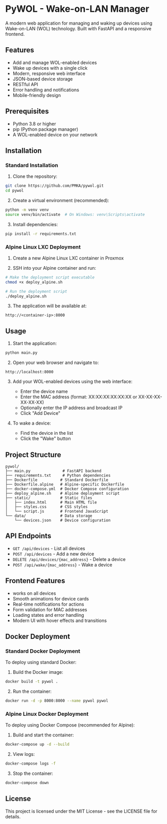 # PyWOL - Wake-on-LAN Manager

A modern web application for managing and waking up devices using Wake-on-LAN (WOL) technology. Built with FastAPI and a responsive frontend.

## Features

- Add and manage WOL-enabled devices
- Wake up devices with a single click
- Modern, responsive web interface
- JSON-based device storage
- RESTful API
- Error handling and notifications
- Mobile-friendly design

## Prerequisites

- Python 3.8 or higher
- pip (Python package manager)
- A WOL-enabled device on your network

## Installation

### Standard Installation

1. Clone the repository:
```bash
git clone https://github.com/PMKA/pywol.git
cd pywol
```

2. Create a virtual environment (recommended):
```bash
python -m venv venv
source venv/bin/activate  # On Windows: venv\Scripts\activate
```

3. Install dependencies:
```bash
pip install -r requirements.txt
```

### Alpine Linux LXC Deployment

1. Create a new Alpine Linux LXC container in Proxmox

2. SSH into your Alpine container and run:
```bash
# Make the deployment script executable
chmod +x deploy_alpine.sh

# Run the deployment script
./deploy_alpine.sh
```

3. The application will be available at:
```
http://<container-ip>:8000
```

## Usage

1. Start the application:
```bash
python main.py
```

2. Open your web browser and navigate to:
```
http://localhost:8000
```

3. Add your WOL-enabled devices using the web interface:
   - Enter the device name
   - Enter the MAC address (format: XX:XX:XX:XX:XX:XX or XX-XX-XX-XX-XX-XX)
   - Optionally enter the IP address and broadcast IP
   - Click "Add Device"

4. To wake a device:
   - Find the device in the list
   - Click the "Wake" button

## Project Structure

```
pywol/
├── main.py              # FastAPI backend
├── requirements.txt     # Python dependencies
├── Dockerfile          # Standard Dockerfile
├── Dockerfile.alpine   # Alpine-specific Dockerfile
├── docker-compose.yml  # Docker Compose configuration
├── deploy_alpine.sh    # Alpine deployment script
├── static/             # Static files
│   ├── index.html      # Main HTML file
│   ├── styles.css      # CSS styles
│   └── script.js       # Frontend JavaScript
└── data/               # Data storage
    └── devices.json    # Device configuration
```

## API Endpoints

- `GET /api/devices` - List all devices
- `POST /api/devices` - Add a new device
- `DELETE /api/devices/{mac_address}` - Delete a device
- `POST /api/wake/{mac_address}` - Wake a device

## Frontend Features

- works on all devices
- Smooth animations for device cards
- Real-time notifications for actions
- Form validation for MAC addresses
- Loading states and error handling
- Modern UI with hover effects and transitions

## Docker Deployment

### Standard Docker Deployment

To deploy using standard Docker:

1. Build the Docker image:
```bash
docker build -t pywol .
```

2. Run the container:
```bash
docker run -d -p 8000:8000 --name pywol pywol
```

### Alpine Linux Docker Deployment

To deploy using Docker Compose (recommended for Alpine):

1. Build and start the container:
```bash
docker-compose up -d --build
```

2. View logs:
```bash
docker-compose logs -f
```

3. Stop the container:
```bash
docker-compose down
```

## License

This project is licensed under the MIT License - see the LICENSE file for details. 
